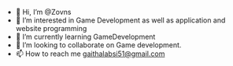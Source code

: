 - 👋 Hi, I’m @Zovns
- 👀 I’m interested in Game Development as well as application and website programming
- 🌱 I’m currently learning GameDevelopment
- 💞️ I’m looking to collaborate on Game development.
- 📫 How to reach me gaithalabsi51@gmail.com

<!---
Zovns/Zovns is a ✨ special ✨ repository because its `README.md` (this file) appears on your GitHub profile.
You can click the Preview link to take a look at your changes.
--->
